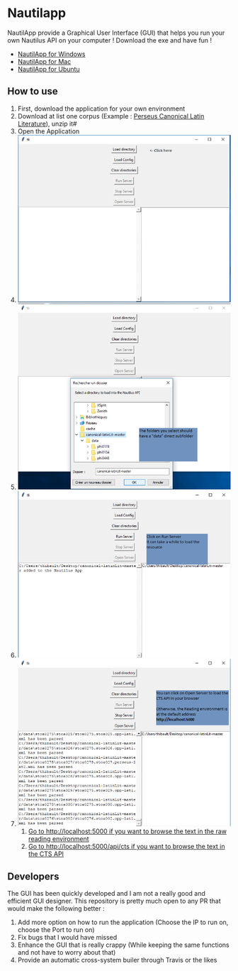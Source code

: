 Nautilapp
=========

NautilApp provide a Graphical User Interface (GUI) that helps you run your own Nautilus API on your computer ! Download the exe and have fun !

- [NautilApp for Windows](dist/NautilusApp.exe)
- [NautilApp for Mac](dist/NautilApp.app)
- [NautilApp for Ubuntu](dist/NautilApp.app)

## How to use

1. First, download the application for your own environment
2. Download at list one corpus (Example : [Perseus Canonical Latin Literature](https://github.com/PerseusDL/canonical-latinLit/archive/master.zip)), unzip it#
3. Open the Application
4. ![Click on load a directory](images/step1.png)
5. ![Select the directory containing the corpus, it should have a data subfolder](images/step2.png)
6. ![Click on run server](images/step3.png)
7. ![Open the server](images/step4.png)
    1. [Go to http://localhost:5000 if you want to browse the text in the raw reading environment](http://localhost:5000)
    2. [Go to http://localhost:5000/api/cts if you want to browse the text in the CTS API](http://localhost:5000/api/cts)

## Developers

The GUI has been quickly developed and I am not a really good and efficient GUI designer. This repository is pretty much open to any PR that would make the following better : 

1. Add more option on how to run the application (Choose the IP to run on, choose the Port to run on)
2. Fix bugs that I would have missed
3. Enhance the GUI that is really crappy (While keeping the same functions and not have to worry about that)
4. Provide an automatic cross-system builer through Travis or the likes
